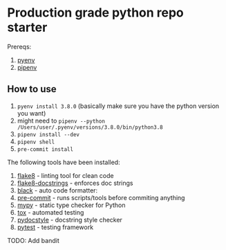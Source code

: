 # Production grade python repo starter
Prereqs:
1. [pyenv](https://github.com/pyenv/pyenv)
2. [pipenv](https://github.com/pypa/pipenv)

## How to use

1. `pyenv install 3.8.0` (basically make sure you have the python version you want)
1.  might need to `pipenv --python /Users/user/.pyenv/versions/3.8.0/bin/python3.8`
2. `pipenv install --dev`
3. `pipenv shell`
4. `pre-commit install`

The following tools have been installed:
1. [flake8](https://medium.com/python-pandemonium/what-is-flake8-and-why-we-should-use-it-b89bd78073f2) - linting tool for clean code
2. [flake8-docstrings](https://gitlab.com/pycqa/flake8-docstrings) - enforces doc strings
3. [black](https://black.readthedocs.io/en/stable/) - auto code formatter:
4. [pre-commit](https://pre-commit.com/) - runs scripts/tools before commiting anything
5. [mypy](http://mypy-lang.org/) - static type checker for Python
6. [tox](https://tox.readthedocs.io/en/latest/) -  automated testing
7. [pydocstyle](https://github.com/PyCQA/pydocstyle) - docstring style checker
8. [pytest](https://docs.pytest.org/en/latest/) - testing framework

TODO:
Add bandit
